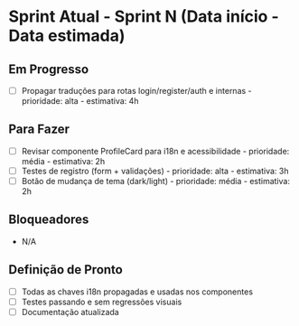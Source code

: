 # Sprint Atual - Sprint N (Data início - Data estimada)

## Em Progresso
- [ ] Propagar traduções para rotas login/register/auth e internas - prioridade: alta - estimativa: 4h

## Para Fazer
- [ ] Revisar componente ProfileCard para i18n e acessibilidade - prioridade: média - estimativa: 2h
- [ ] Testes de registro (form + validações) - prioridade: alta - estimativa: 3h
- [ ] Botão de mudança de tema (dark/light) - prioridade: média - estimativa: 2h

## Bloqueadores
- N/A

## Definição de Pronto
- [ ] Todas as chaves i18n propagadas e usadas nos componentes
- [ ] Testes passando e sem regressões visuais
- [ ] Documentação atualizada
